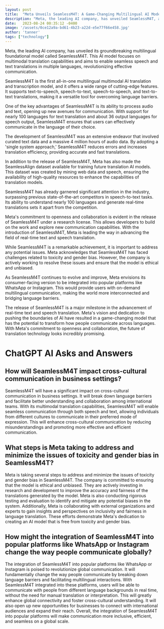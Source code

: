 ```yaml
---
layout: post
title:  "Meta Unveils SeamlessM4T: A Game-Changing Multilingual AI Model"
description: "Meta, the leading AI company, has unveiled SeamlessM4T, a groundbreaking multilingual foundational model that revolutionizes effective communication. With its versatile features and commitment to openness and collaboration, SeamlessM4T has the potential to transform how people communicate across languages."
date:   2023-08-24 00:35:12 -0400
image: '/assets/0ce12a9a-bd61-4b23-a22d-e5e77f66e458.jpg'
author: 'tanner'
tags: ["technology"]
---
```


Meta, the leading AI company, has unveiled its groundbreaking multilingual foundational model called SeamlessM4T. This AI model focuses on multimodal translation capabilities and aims to enable seamless speech and text translations in multiple languages, revolutionizing effective communication.

SeamlessM4T is the first all-in-one multilingual multimodal AI translation and transcription model, and it offers a wide range of cutting-edge features. It supports text-to-speech, speech-to-text, speech-to-speech, and text-to-text translations, making it a versatile tool for overcoming language barriers.

One of the key advantages of SeamlessM4T is its ability to process audio and text, opening up new avenues for communication. With support for nearly 100 languages for text translation and about 36 output languages for speech output, SeamlessM4T ensures that users can effectively communicate in the language of their choice.

The development of SeamlessM4T was an extensive endeavor that involved curated text data and a massive 4 million hours of audio data. By adopting a 'single system approach,' SeamlessM4T reduces errors and increases translation efficiency, providing accurate and fast translations.

In addition to the release of SeamlessM4T, Meta has also made the SeamlessAlign dataset available for training future translation AI models. This dataset was created by mining web data and speech, ensuring the availability of high-quality resources to enhance the capabilities of translation models.

SeamlessM4T has already garnered significant attention in the industry, surpassing previous state-of-the-art competitors in speech-to-text tasks. Its ability to understand nearly 100 languages and generate real-time translations sets it apart from the competition.

Meta's commitment to openness and collaboration is evident in the release of SeamlessM4T under a research license. This allows developers to build on the work and explore new communication capabilities. With the introduction of SeamlessM4T, Meta is leading the way in advancing the field of real-time text and speech translation.

While SeamlessM4T is a remarkable achievement, it is important to address any potential issues. Meta acknowledges that SeamlessM4T has faced challenges related to toxicity and gender bias. However, the company is actively working to resolve these issues and ensure that the model is ethical and unbiased.

As SeamlessM4T continues to evolve and improve, Meta envisions its consumer-facing version to be integrated into popular platforms like WhatsApp or Instagram. This would provide users with on-demand multilingual communication, making the world more interconnected and bridging language barriers.

The release of SeamlessM4T is a major milestone in the advancement of real-time text and speech translation. Meta's vision and dedication to pushing the boundaries of AI have resulted in a game-changing model that has the potential to transform how people communicate across languages. With Meta's commitment to openness and collaboration, the future of translation technology looks incredibly promising.


# ChatGPT AI Asks and Answers
## How will SeamlessM4T impact cross-cultural communication in business settings?
SeamlessM4T will have a significant impact on cross-cultural communication in business settings. It will break down language barriers and facilitate better understanding and collaboration among international teams. With its multimodal translation capabilities, SeamlessM4T will enable seamless communication through both speech and text, allowing individuals from different cultures to communicate in their preferred mode of expression. This will enhance cross-cultural communication by reducing misunderstandings and promoting more effective and efficient communication.

## What steps is Meta taking to address and minimize the issues of toxicity and gender bias in SeamlessM4T?
Meta is taking several steps to address and minimize the issues of toxicity and gender bias in SeamlessM4T. The company is committed to ensuring that the model is ethical and unbiased. They are actively investing in research and development to improve the accuracy and fairness of the translations generated by the model. Meta is also conducting rigorous testing and evaluation to identify and mitigate any potential biases in the system. Additionally, Meta is collaborating with external organizations and experts to gain insights and perspectives on inclusivity and fairness in language translation. These efforts demonstrate Meta's dedication to creating an AI model that is free from toxicity and gender bias.

## How might the integration of SeamlessM4T into popular platforms like WhatsApp or Instagram change the way people communicate globally?
The integration of SeamlessM4T into popular platforms like WhatsApp or Instagram is poised to revolutionize global communication. It will fundamentally change the way people communicate by breaking down language barriers and facilitating multilingual interactions. With SeamlessM4T integrated into these platforms, users will be able to communicate with people from different language backgrounds in real time, without the need for manual translation or interpretation. This will greatly enhance global connectivity and foster cross-cultural understanding. It will also open up new opportunities for businesses to connect with international audiences and expand their reach. Overall, the integration of SeamlessM4T into popular platforms will make communication more inclusive, efficient, and seamless on a global scale.

